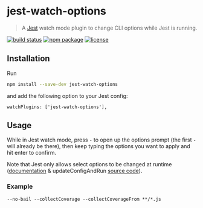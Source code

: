 # jest-watch-options

> A [Jest](https://github.com/facebook/jest/) watch mode plugin to change CLI options while Jest is running.

[![build status](https://img.shields.io/travis/jeysal/jest-watch-options/master.svg?style=flat-square)](https://travis-ci.org/jeysal/jest-watch-options)
[![npm package](https://img.shields.io/npm/v/jest-watch-options.svg?style=flat-square)](https://www.npmjs.com/package/jest-watch-options)
[![license](https://img.shields.io/github/license/jeysal/jest-watch-options.svg?style=flat-square)](https://github.com/jeysal/jest-watch-options/blob/master/LICENSE)

## Installation

Run

```sh
npm install --save-dev jest-watch-options
```

and add the following option to your Jest config:

```
watchPlugins: ['jest-watch-options'],
```

## Usage

While in Jest watch mode, press `-` to open up the options prompt (the first `-` will already be there),
then keep typing the options you want to apply and hit enter to confirm.

Note that Jest only allows select options to be changed at runtime ([documentation](https://jestjs.io/docs/en/watch-plugins#authorized-configuration-keys) & updateConfigAndRun [source code](https://github.com/facebook/jest/blob/master/packages/jest-cli/src/watch.js)).

### Example

`--no-bail --collectCoverage --collectCoverageFrom **/*.js`
